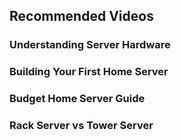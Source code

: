 ## Recommended Videos

### Understanding Server Hardware

<YouTube youTubeId="f3BNHhfTsvk" />

### Building Your First Home Server

<YouTube youTubeId="zPmqbtKwtgw" />

### Budget Home Server Guide

<YouTube youTubeId="jZWEscWR_IE" />

### Rack Server vs Tower Server

<YouTube youTubeId="xXI_P4_fkB4" />


